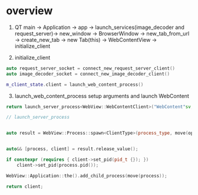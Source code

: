 # overview
1. QT main -> Application -> app -> launch_services(image_decoder and request_server)-> new_window -> BrowserWindow -> new_tab_from_url -> create_new_tab -> new Tab(this) -> WebContentView -> initialize_client

2. initialize_client

```c++
auto request_server_socket = connect_new_request_server_client()
auto image_decoder_socket = connect_new_image_decoder_client()

m_client_state.client = launch_web_content_process()
```

3. launch_web_content_process
setup arguments and launch WebContent
```c++
return launch_server_process<WebView::WebContentClient>("WebContent"sv, move(arguments), view);

// launch_server_process


auto result = WebView::Process::spawn<ClientType>(process_type, move(options), forward<ClientArguments>(client_arguments)...);


auto&& [process, client] = result.release_value();

if constexpr (requires { client->set_pid(pid_t {}); })
    client->set_pid(process.pid());

WebView::Application::the().add_child_process(move(process));

return client;
```
